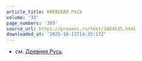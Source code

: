 ```yaml
---
article_title: КИЕВСКАЯ РУСЬ
volume: '33'
page_numbers: '305'
source_url: https://pravenc.ru/text/1684535.html
downloaded_at: '2025-10-13T14:35:17Z'
---
```


- см. [Древняя Русь](<https://pravenc.ru/text/Древняя Русь.html>).
